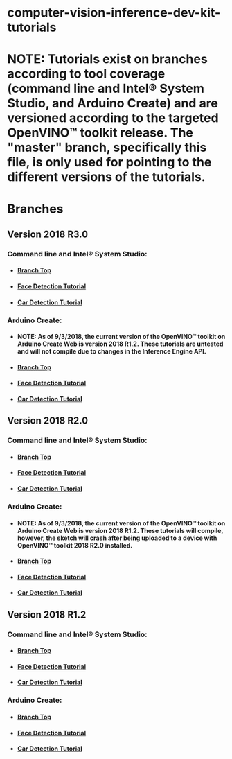 # computer-vision-inference-dev-kit-tutorials

# **NOTE**: Tutorials exist on branches according to tool coverage (command line and Intel® System Studio, and Arduino Create) and are versioned according to the targeted OpenVINO™ toolkit release.  The "master" branch, specifically this file, is only used for pointing to the different versions of the tutorials.
# Branches
## Version 2018 R3.0
### Command line and Intel® System Studio:
- #### [Branch Top](https://github.com/intel-iot-devkit/computer-vision-inference-dev-kit-tutorials/tree/openvino_toolkit_r3_0)
- #### [Face Detection Tutorial](https://github.com/intel-iot-devkit/computer-vision-inference-dev-kit-tutorials/tree/openvino_toolkit_r3_0/face_detection_tutorial/Readme.md)
- #### [Car Detection Tutorial](https://github.com/intel-iot-devkit/computer-vision-inference-dev-kit-tutorials/tree/openvino_toolkit_r3_0/car_detection_tutorial/Readme.md)
### Arduino Create:
- #### **NOTE**: As of 9/3/2018, the current version of the OpenVINO™ toolkit on Arduino Create Web is version 2018 R1.2.  These tutorials are untested and will not compile due to changes in the Inference Engine API.
- #### [Branch Top](https://github.com/intel-iot-devkit/computer-vision-inference-dev-kit-tutorials/tree/openvino_toolkit_r3_0_arduino)
- #### [Face Detection Tutorial](https://github.com/intel-iot-devkit/computer-vision-inference-dev-kit-tutorials/tree/openvino_toolkit_r3_0_arduino/face_detection_tutorial/Readme.md)
- #### [Car Detection Tutorial](https://github.com/intel-iot-devkit/computer-vision-inference-dev-kit-tutorials/tree/openvino_toolkit_r3_0_arduino/car_detection_tutorial/Readme.md)

## Version 2018 R2.0
### Command line and Intel® System Studio:
- #### [Branch Top](https://github.com/intel-iot-devkit/computer-vision-inference-dev-kit-tutorials/tree/openvino_toolkit_r2_0)
- #### [Face Detection Tutorial](https://github.com/intel-iot-devkit/computer-vision-inference-dev-kit-tutorials/tree/openvino_toolkit_r2_0/face_detection_tutorial/Readme.md)
- #### [Car Detection Tutorial](https://github.com/intel-iot-devkit/computer-vision-inference-dev-kit-tutorials/tree/openvino_toolkit_r2_0/car_detection_tutorial/Readme.md)
### Arduino Create:
- #### **NOTE**: As of 9/3/2018, the current version of the OpenVINO™ toolkit on Arduino Create Web is version 2018 R1.2.  These tutorials will compile, however, the sketch will crash after being uploaded to a device with OpenVINO™ toolkit 2018 R2.0 installed.
- #### [Branch Top](https://github.com/intel-iot-devkit/computer-vision-inference-dev-kit-tutorials/tree/openvino_toolkit_r2_0_arduino)
- #### [Face Detection Tutorial](https://github.com/intel-iot-devkit/computer-vision-inference-dev-kit-tutorials/tree/openvino_toolkit_r2_0_arduino/face_detection_tutorial/Readme.md)
- #### [Car Detection Tutorial](https://github.com/intel-iot-devkit/computer-vision-inference-dev-kit-tutorials/tree/openvino_toolkit_r2_0_arduino/car_detection_tutorial/Readme.md)

## Version 2018 R1.2
### Command line and Intel® System Studio:
- #### [Branch Top](https://github.com/intel-iot-devkit/computer-vision-inference-dev-kit-tutorials/tree/openvino_toolkit_r1_2)
- #### [Face Detection Tutorial](https://github.com/intel-iot-devkit/computer-vision-inference-dev-kit-tutorials/tree/openvino_toolkit_r1_2/face_detection_tutorial/Readme.md)
- #### [Car Detection Tutorial](https://github.com/intel-iot-devkit/computer-vision-inference-dev-kit-tutorials/tree/openvino_toolkit_r1_2/car_detection_tutorial/Readme.md)
### Arduino Create:
- #### [Branch Top](https://github.com/intel-iot-devkit/computer-vision-inference-dev-kit-tutorials/tree/openvino_toolkit_r1_2_arduino)
- #### [Face Detection Tutorial](https://github.com/intel-iot-devkit/computer-vision-inference-dev-kit-tutorials/tree/openvino_toolkit_r1_2_arduino/face_detection_tutorial/Readme.md)
- #### [Car Detection Tutorial](https://github.com/intel-iot-devkit/computer-vision-inference-dev-kit-tutorials/tree/openvino_toolkit_r1_2_arduino/car_detection_tutorial/Readme.md)
